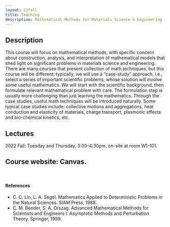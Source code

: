 ```yaml
---
layout: 22fall
title: Teaching
description: Mathematical Methods for Materials Science & Engineering 
---
```



## Description
This course will focus on mathematical methods, with specific concern about construction, analysis, and interpretation of mathematical models that shed light on significant problems in materials science and engineering. There are many courses that present collection of math techniques, but this course will be different: typically, we will use a “case-study” approach, i.e., select a series of important scientific problems, whose solution will involve some useful mathematics. We will start with the scientific background, then formulate relevant mathematical problem with care. The formulation step is usually more challenging than just learning the mathematics. Through the case studies, useful math techniques will be introduced naturally. Some typical case studies include: collective motions and aggregations, heat conduction and elasticity of materials, charge transport, plasmonic effects and bio-chemical kinetics, etc.

## Lectures
2022 Fall: Tuesday and Thursday, 3:00–4:30pm, on-site at room W1-101.

## Course website: Canvas.

<!--### Lecture Notes

<ol style="margin-left:12px;">
    <li> Introduction on Machine Learning </li>
    <li> Mathematical Preliminaries </li>
    <li> TensorFlow, Fourier Analysis and Nyquist Sampling Thm </li>
    <li> PyTorch, Over/Under Fitting </li>
    <li> Convolutional Neural Network (CNN) </li>
    <li> Recurrent Neural Network (RNN) </li>
    <li> Ensemble Learning for Materials Feature Prediction </li>
    <li> GAN, ResNet and GCN </li>
    <li> Mathematical Theory and Scientific Applications </li>
    <li> Deep Learning for Partial Differential Equations </li>
    <li> Physics-Informed Machine Learning (PINN) and DeepXDE </li>
    <li> Physics Inspired Machine Learning </li>
    <li> Support Vector Machine (SVM) and kernel methods </li>
    <li> Dimension Reduction and Metric Learning for High-dimensional data </li>
    <li> Clustering Techniques and Applications to 2D Ising Model </li>
    <li> Reinforcement Learning </li>
</ol>-->

<!--<ol style="margin-left:12px;">
    <li> <a href="nsopt/slides/introduction.pdf">Introduction</a></li>
    <li> <a href="nsopt/slides/lecture-01.pdf">Gradient method</a></li>
    <li> <a href="nsopt/slides/lecture-02.pdf">Proximal gradient method</a></li>
    <li> <a href="nsopt/slides/lecture-03.pdf">Krasnosel'skii-Mann iteration</a></li>
    <li> <a href="nsopt/slides/lecture-04.pdf">Backward--Backward splitting</a></li>
    <li> <a href="nsopt/slides/lecture-05.pdf">Douglas--Rachford splitting</a></li>
    <li> <a href="nsopt/slides/lecture-06.pdf">Primal--Dual splitting</a></li>
    <li> <a href="nsopt/slides/lecture-07.pdf">Other operator splitting methods</a></li>
    <li> <a href="nsopt/slides/lecture-08.pdf">Alternating direction method of multipliers</a></li>
    <li> <a href="nsopt/slides/lecture-09.pdf">Non-convex optimisation</a></li>
    <li> <a href="nsopt/slides/lecture-10.pdf">Stochastic optimisation</a></li>
</ol>-->

<!-- **Acknowledgement:** some slides are based on the lecture slides of [Prof. Stephen Boyd](https://web.stanford.edu/~boyd/) and [Prof. Lieven Vandenberghe](http://www.seas.ucla.edu/~vandenbe/).
-->

<!--### Projects
- [Project 1](nsopt/projects/project-01.pdf) Comparison of gradient descent, heavy-ball method and Nesterov's acceleration scheme, and their proximal versions. ([Instructions](nsopt/project1), [data](nsopt/projects/data.zip), [MATLAB code](nsopt/projects/src_Project1.zip))    
- [Project 2](nsopt/projects/project-02.pdf) Principal component pursuit. ([Instructions](nsopt/project2), [MATLAB code](nsopt/projects/src_Project2.zip)) 
-->

<br>

#### References
- C. C. Lin, L. A. Segel. Mathematics Applied to Deterministic Problems in the Natural Sciences. SIAM Press, 1988.
- C. M. Bender, S. A. Orszag. Advanced Mathematical Methods for Scientists and Engineers I: Asymptotic Methods and Perturbation Theory. Springer, 1999.